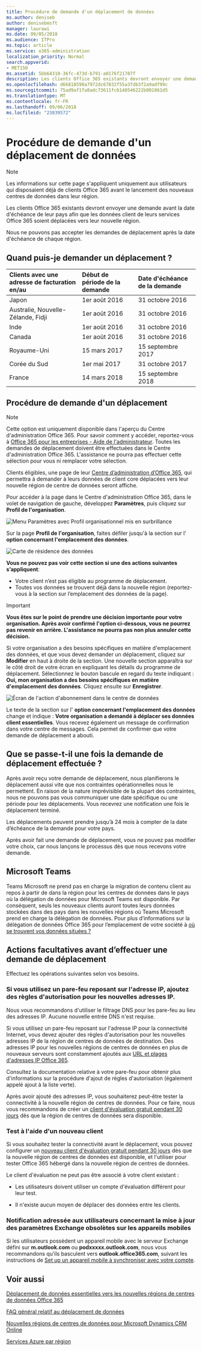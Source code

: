 ```yaml
---
title: Procédure de demande d'un déplacement de données
ms.author: deniseb
author: denisebmsft
manager: laurawi
ms.date: 09/05/2018
ms.audience: ITPro
ms.topic: article
ms.service: o365-administration
localization_priority: Normal
search.appverid:
- MET150
ms.assetid: 5bb64310-36fc-473d-b791-a0176f21707f
description: Les clients Office 365 existants devront envoyer une demande avant la date d'échéance de leur pays afin que les données client de leurs services Office 365 soient déplacées vers leur nouvelle région.
ms.openlocfilehash: d66818590a7972dc67832f55a3fdb3f2a9adf99c
ms.sourcegitcommit: 75ad9af1fa8adc73611fc6140546222b001861d5
ms.translationtype: MT
ms.contentlocale: fr-FR
ms.lasthandoff: 09/06/2018
ms.locfileid: "23839572"
---
```

# <a name="how-to-request-your-data-move"></a>Procédure de demande d'un déplacement de données

> [!NOTE]
> Les informations sur cette page s'appliquent uniquement aux utilisateurs qui disposaient déjà de clients Office 365 avant le lancement des nouveaux centres de données dans leur région. 
  
Les clients Office 365 existants devront envoyer une demande avant la date d'échéance de leur pays afin que les données client de leurs services Office 365 soient déplacées vers leur nouvelle région. 
  
Nous ne pouvons pas accepter les demandes de déplacement après la date d'échéance de chaque région. 
  
## <a name="when-can-i-request-a-move"></a>Quand puis-je demander un déplacement ?

|**Clients avec une adresse de facturation en/au**|**Début de période de la demande**|**Date d'échéance de la demande**|
|:-----|:-----|:-----|
|Japon  <br/> |1er août 2016  <br/> |31 octobre 2016  <br/> |
|Australie, Nouvelle-Zélande, Fidji  <br/> |1er août 2016  <br/> |31 octobre 2016  <br/> |
|Inde  <br/> |1er août 2016  <br/> |31 octobre 2016  <br/> |
|Canada  <br/> |1er août 2016  <br/> |31 octobre 2016  <br/> |
|Royaume-Uni  <br/> |15 mars 2017  <br/> |15 septembre 2017  <br/> |
|Corée du Sud  <br/> |1er mai 2017  <br/> |31 octobre 2017  <br/> |
|France  <br/> |14 mars 2018  <br/> |15 septembre 2018  <br/> |
   
## <a name="how-to-request-a-move"></a>Procédure de demande d'un déplacement

> [!NOTE]
> Cette option est uniquement disponible dans l'aperçu du Centre d'administration Office 365. Pour savoir comment y accéder, reportez-vous à [Office 365 pour les entreprises - Aide de l'administrateur](https://aka.ms/365admin). Toutes les demandes de déplacement doivent être effectuées dans le Centre d'administration Office 365. L'assistance ne pourra pas effectuer cette sélection pour vous ni remplacer votre sélection. 
  
Clients éligibles, une page de leur [Centre d’administration d’Office 365](https://aka.ms/365admin), qui permettra à demander à leurs données de client core déplacées vers leur nouvelle région de centre de données seront affiche.  
  
Pour accéder à la page dans le Centre d'administration Office 365, dans le volet de navigation de gauche, développez **Paramètres**, puis cliquez sur **Profil de l'organisation**.
  
![Menu Paramètres avec Profil organisationnel mis en surbrillance](media/22799fac-32b4-4f79-ae60-3f6ffb7cfbd7.png)
  
Sur la page **Profil de l'organisation**, faites défiler jusqu'à la section sur l' **option concernant l'emplacement des données**. 
  
![Carte de résidence des données](media/fdb02cd0-825d-4d9e-bb35-6f806282884f.png)
  
**Vous ne pouvez pas voir cette section si une des actions suivantes s’appliquent**:
- Votre client n’est pas éligible au programme de déplacement. 
- Toutes vos données se trouvent déjà dans la nouvelle région (reportez-vous à la section sur l’emplacement des données de la page). 
  
> [!IMPORTANT]
> **Vous êtes sur le point de prendre une décision importante pour votre organisation. Après avoir confirmé l'option ci-dessous, vous ne pourrez pas revenir en arrière. L'assistance ne pourra pas non plus annuler cette décision.**
  
Si votre organisation a des besoins spécifiques en matière d'emplacement des données, et que vous devez demander un déplacement, cliquez sur **Modifier** en haut à droite de la section. Une nouvelle section apparaîtra sur le côté droit de votre écran en expliquant les détails du programme de déplacement. Sélectionnez le bouton bascule en regard du texte indiquant : **Oui, mon organisation a des besoins spécifiques en matière d'emplacement des données**. Cliquez ensuite sur **Enregistrer**.
  
![Écran de l'action d'abonnement dans le centre de données](media/f97ab8d2-b0e1-49bf-9d6b-bf75f3081233.png)
  
Le texte de la section sur l' **option concernant l'emplacement des données** change et indique : **Votre organisation a demandé à déplacer ses données client essentielles**. Vous recevez également un message de confirmation dans votre centre de messages. Cela permet de confirmer que votre demande de déplacement a abouti. 


  
## <a name="what-happens-after-requesting-a-move"></a>Que se passe-t-il une fois la demande de déplacement effectuée ?

Après avoir reçu votre demande de déplacement, nous planifierons le déplacement aussi vite que nos contraintes opérationnelles nous le permettent. En raison de la nature imprévisible de la plupart des contraintes, nous ne pouvons pas vous communiquer une date spécifique ou une période pour les déplacements. Vous recevrez une notification une fois le déplacement terminé.
  
Les déplacements peuvent prendre jusqu’à 24 mois à compter de la date d’échéance de la demande pour votre pays.
  
Après avoir fait une demande de déplacement, vous ne pouvez pas modifier votre choix, car nous lançons le processus dès que nous recevons votre demande.
  
## <a name="microsoft-teams"></a>Microsoft Teams

Teams Microsoft ne prend pas en charge la migration de contenu client au repos à partir de dans la région pour les centres de données dans le pays où la délégation de données pour Microsoft Teams est disponible.  Par conséquent, seuls les nouveaux clients auront toutes leurs données stockées dans des pays dans les nouvelles régions où Teams Microsoft prend en charge la délégation de données.  Pour plus d’informations sur la délégation de données Office 365 pour l’emplacement de votre société à [où se trouvent vos données situées ?](https://office/com/datamaps)   

## <a name="optional-actions-before-you-request-a-move"></a>Actions facultatives avant d’effectuer une demande de déplacement

Effectuez les opérations suivantes selon vos besoins.
  
### <a name="if-you-use-an-ip-based-firewall-add-allow-rules-for-the-new-ip-addresses"></a>Si vous utilisez un pare-feu reposant sur l'adresse IP, ajoutez des règles d'autorisation pour les nouvelles adresses IP.

Nous vous recommandons d'utiliser le filtrage DNS pour les pare-feu au lieu des adresses IP. Aucune nouvelle entrée DNS n'est requise.
  
Si vous utilisez un pare-feu reposant sur l'adresse IP pour la connectivité Internet, vous devez ajouter des règles d'autorisation pour les nouvelles adresses IP de la région de centres de données de destination. Des adresses IP pour les nouvelles régions de centres de données en plus de nouveaux serveurs sont constamment ajoutés aux [URL et plages d'adresses IP Office 365](https://go.microsoft.com/fwlink/p/?LinkId=229631).
  
Consultez la documentation relative à votre pare-feu pour obtenir plus d'informations sur la procédure d'ajout de règles d'autorisation (également appelé ajout à la liste verte).
  
Après avoir ajouté des adresses IP, vous souhaiterez peut-être tester la connectivité à la nouvelle région de centres de données. Pour ce faire, nous vous recommandons de créer un [client d'évaluation gratuit pendant 30 jours](https://go.microsoft.com/fwlink/?LinkId=522463) dès que la région de centres de données sera disponible. 
  
### <a name="test-using-a-new-tenant"></a>Test à l'aide d'un nouveau client

Si vous souhaitez tester la connectivité avant le déplacement, vous pouvez configurer un [nouveau client d'évaluation gratuit pendant 30 jours](https://go.microsoft.com/fwlink/?LinkId=522463) dès que la nouvelle région de centres de données est disponible, et l'utiliser pour tester Office 365 hébergé dans la nouvelle région de centres de données. 
  
Le client d'évaluation ne peut pas être associé à votre client existant :
  
- Les utilisateurs doivent utiliser un compte d'évaluation différent pour leur test.
    
- Il n'existe aucun moyen de déplacer des données entre les clients.
    
### <a name="notify-users-to-update-out-of-date-exchange-settings-on-mobile-devices"></a>Notification adressée aux utilisateurs concernant la mise à jour des paramètres Exchange obsolètes sur les appareils mobiles

Si les utilisateurs possèdent un appareil mobile avec le serveur Exchange défini sur **m.outlook.com** ou **podxxxxx.outlook.com**, nous vous recommandons qu’ils basculent vers **outlook.office365.com**, suivant les instructions de [Set up un appareil mobile à synchroniser avec votre compte](https://support.office.com/article/c9139caf-01ab-41a0-827c-3c06ee569ed3).

## <a name="related-topics"></a>Voir aussi

[Déplacement de données essentielles vers les nouvelles régions de centres de données Office 365](moving-data-to-new-datacenter-geos.md)

[FAQ général relatif au déplacement de données](data-move-faq.md)

[Nouvelles régions de centres de données pour Microsoft Dynamics CRM Online](https://go.microsoft.com/fwlink/p/?Linkid=615924)
  
[Services Azure par région](https://azure.microsoft.com/en-us/regions/)
  

